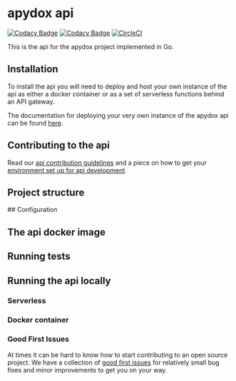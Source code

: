 # apydox api

[![Codacy Badge](https://api.codacy.com/project/badge/Grade/0de42b2e1a894b07be195a07fff028ae)](https://app.codacy.com/app/freshwebio/apydox?utm_source=github.com&utm_medium=referral&utm_content=freshwebio/apydox&utm_campaign=Badge_Grade_Dashboard) [![Codacy Badge](https://api.codacy.com/project/badge/Coverage/f685de9bcc434adcabf7889154de9048)](https://www.codacy.com/app/freshwebio/apydox?utm_source=github.com&utm_medium=referral&utm_content=freshwebio/apydox&utm_campaign=Badge_Coverage) [![CircleCI](https://circleci.com/gh/freshwebio/apydox.svg?style=svg)](https://circleci.com/gh/freshwebio/apydox)

This is the api for the apydox project implemented in Go.

## Installation

To install the api you will need to deploy and host your own instance of the api as either a docker container or as a set of serverless functions behind an API gateway.

The documentation for deploying your very own instance of the apydox api can be found [here](https://apydox.freshweb.io).

## Contributing to the api

Read our [api contribution guidelines](https://apydox.freshweb.io/contributing/contributing-to-the-api) and a piece on how to get your [environment set up for api development](https://apydox.freshweb.io/contributing/local-development-environments/setting-up-the-api).

## Project structure

## Configuration

## The api docker image

## Running tests

## Running the api locally

### Serverless

### Docker container

### Good First Issues

At times it can be hard to know how to start contributing to an open source project. We have a collection of [good first issues](https://github.com/freshwebio/apydox/labels/good%20first%20issue) for relatively small bug fixes and minor improvements to get you on your way.
